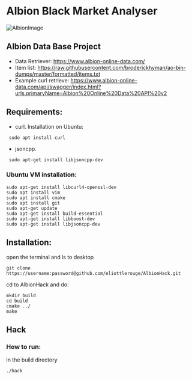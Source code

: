 # Albion Black Market Analyser

![AlbionImage](https://www.digiseller.ru/preview/217804/p1_2474427_999643ce.jpg)

## Albion Data Base Project
- Data Retriever: https://www.albion-online-data.com/
- Item list: https://raw.githubusercontent.com/broderickhyman/ao-bin-dumps/master/formatted/items.txt
- Example curl retrieve: https://www.albion-online-data.com/api/swagger/index.html?urls.primaryName=Albion%20Online%20Data%20API%20v2

## Requirements:
 - curl. Installation on Ubuntu:
```
 sudo apt install curl
```
 - jsoncpp.
```
 sudo apt-get install libjsoncpp-dev
```

### Ubuntu VM installation:
```
sudo apt-get install libcurl4-openssl-dev
sudo apt install vim
sudo apt install cmake
sudo apt install git
sudo apt-get update
sudo apt-get install build-essential
sudo apt-get install libboost-dev
sudo apt-get install libjsoncpp-dev
```
## Installation:
open the terminal and ls to desktop
```
git clone https://username:password@github.com/eliottlerouge/AlbionHack.git
```
cd to AlbionHack and do:
```
mkdir build
cd build
cmake ../
make
```

## Hack

### How to run:
in the build directory
```
./hack
```

